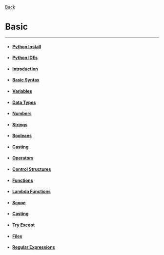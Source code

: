 [Back](../README.md)

# Basic
---
- #### [Python Install](basic/python_install.md)
- #### [Python IDEs](basic/ides.md)
- #### [Introduction](basic/introduction.md)
- #### [Basic Syntax](basic/basic_syntax.md)
- #### [Variables](basic/variables.md)
- #### [Data Types](basic/data_types.md)
- #### [Numbers](basic/numbers.md)
- #### [Strings](basic/strings.md)
- #### [Booleans](basic/booleans.md)
- #### [Casting](basic/casting.md)
- #### [Operators](basic/operators.md)
- #### [Control Structures](basic/control_structures.md)
- #### [Functions](basic/functions.md)
- #### [Lambda Functions](basic/lambda_functions.md)
- #### [Scope](basic/scope.md)
- #### [Casting](basic/casting.md)
- #### [Try Except](basic/try_except.md)
- #### [Files](basic/files.md)
- #### [Regular Expressions](standard_libraries/re.md)